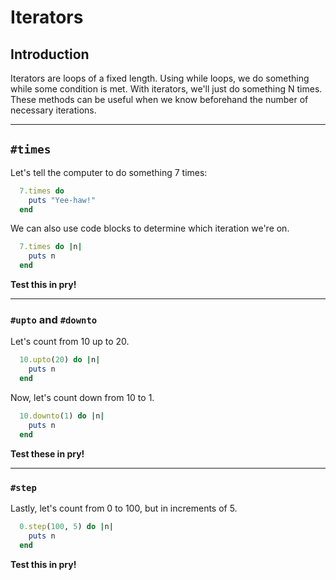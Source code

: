 # Iterators

## Introduction

Iterators are loops of a fixed length. Using while loops, we do something while some condition is met. With iterators, we'll just do something N times. These methods can be useful when we know beforehand the number of necessary iterations.

---
## `#times`

Let's tell the computer to do something 7 times:

  ```ruby
    7.times do
      puts "Yee-haw!"
    end
  ```

We can also use code blocks to determine which iteration we're on.

  ```ruby
    7.times do |n|
      puts n
    end
  ```

**Test this in pry!**

---
### `#upto` and `#downto`

Let's count from 10 up to 20.

  ```ruby
    10.upto(20) do |n|
      puts n
    end
  ```

Now, let's count down from 10 to 1.

  ```ruby
    10.downto(1) do |n|
      puts n
    end
  ```

**Test these in pry!**

---
### `#step`

Lastly, let's count from 0 to 100, but in increments of 5.

  ```ruby
    0.step(100, 5) do |n|
      puts n
    end
  ```

**Test this in pry!**
